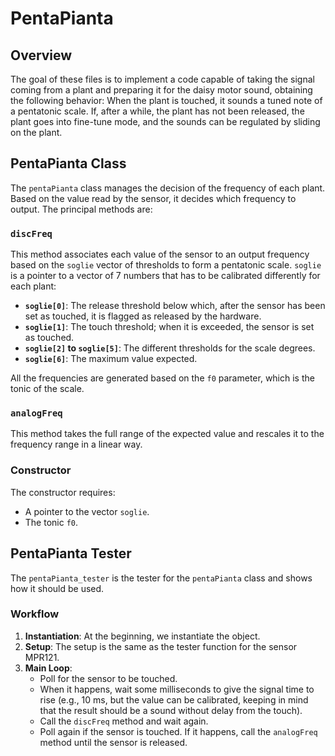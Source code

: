 # PentaPianta

## Overview

The goal of these files is to implement a code capable of taking the signal coming from a plant and preparing it for the daisy motor sound, obtaining the following behavior: When the plant is touched, it sounds a tuned note of a pentatonic scale. If, after a while, the plant has not been released, the plant goes into fine-tune mode, and the sounds can be regulated by sliding on the plant.

## PentaPianta Class

The `pentaPianta` class manages the decision of the frequency of each plant. Based on the value read by the sensor, it decides which frequency to output. The principal methods are:

### `discFreq`

This method associates each value of the sensor to an output frequency based on the `soglie` vector of thresholds to form a pentatonic scale. `soglie` is a pointer to a vector of 7 numbers that has to be calibrated differently for each plant:

- **`soglie[0]`**: The release threshold below which, after the sensor has been set as touched, it is flagged as released by the hardware.
- **`soglie[1]`**: The touch threshold; when it is exceeded, the sensor is set as touched.
- **`soglie[2]` to `soglie[5]`**: The different thresholds for the scale degrees.
- **`soglie[6]`**: The maximum value expected.

All the frequencies are generated based on the `f0` parameter, which is the tonic of the scale.

### `analogFreq`

This method takes the full range of the expected value and rescales it to the frequency range in a linear way.

### Constructor

The constructor requires:
- A pointer to the vector `soglie`.
- The tonic `f0`.

## PentaPianta Tester

The `pentaPianta_tester` is the tester for the `pentaPianta` class and shows how it should be used.

### Workflow

1. **Instantiation**: At the beginning, we instantiate the object.
2. **Setup**: The setup is the same as the tester function for the sensor MPR121.
3. **Main Loop**:
   - Poll for the sensor to be touched.
   - When it happens, wait some milliseconds to give the signal time to rise (e.g., 10 ms, but the value can be calibrated, keeping in mind that the result should be a sound without delay from the touch).
   - Call the `discFreq` method and wait again.
   - Poll again if the sensor is touched. If it happens, call the `analogFreq` method until the sensor is released.
